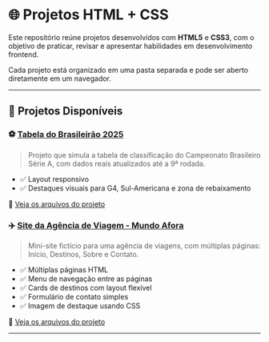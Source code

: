 # 🌐 Projetos HTML + CSS

Este repositório reúne projetos desenvolvidos com **HTML5** e **CSS3**, com o objetivo de praticar, revisar e apresentar habilidades em desenvolvimento frontend.

Cada projeto está organizado em uma pasta separada e pode ser aberto diretamente em um navegador.

---

## 📁 Projetos Disponíveis

### ⚽ [Tabela do Brasileirão 2025](./tabela-brasileirao)

> Projeto que simula a tabela de classificação do Campeonato Brasileiro Série A, com dados reais atualizados até a 9ª rodada.

- ✅ Layout responsivo
- ✅ Destaques visuais para G4, Sul-Americana e zona de rebaixamento

🔗 [Veja os arquivos do projeto](./tabela-brasileirao/)


### ✈️ [Site da Agência de Viagem - Mundo Afora](./agencia-viagem)

> Mini-site fictício para uma agência de viagens, com múltiplas páginas: Início, Destinos, Sobre e Contato.

- ✅ Múltiplas páginas HTML
- ✅ Menu de navegação entre as páginas
- ✅ Cards de destinos com layout flexível
- ✅ Formulário de contato simples
- ✅ Imagem de destaque usando CSS

🔗 [Veja os arquivos do projeto](./agencia-viagem/)

---
